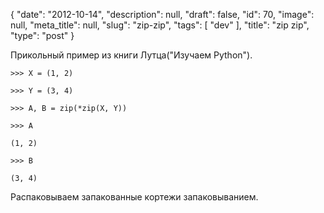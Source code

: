 {
    "date": "2012-10-14",
    "description": null,
    "draft": false,
    "id": 70,
    "image": null,
    "meta_title": null,
    "slug": "zip-zip",
    "tags": [
        "dev"
    ],
    "title": "zip zip",
    "type": "post"
}


Прикольный пример из книги Лутца("Изучаем Python").

 

    >>> X = (1, 2)

    >>> Y = (3, 4)

    >>> A, B = zip(*zip(X, Y))

    >>> A

    (1, 2)

    >>> B

    (3, 4)

 

Распаковываем запакованные кортежи запаковыванием. 
